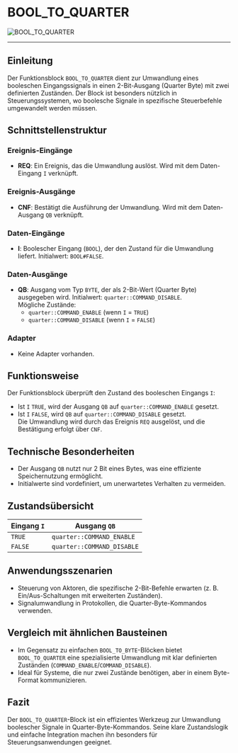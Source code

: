 # BOOL_TO_QUARTER

![BOOL_TO_QUARTER](https://github.com/user-attachments/assets/873eaa98-890d-46c7-b17f-5f1ae91aa3d4)

* * * * * * * * * *
## Einleitung
Der Funktionsblock `BOOL_TO_QUARTER` dient zur Umwandlung eines booleschen Eingangssignals in einen 2-Bit-Ausgang (Quarter Byte) mit zwei definierten Zuständen. Der Block ist besonders nützlich in Steuerungssystemen, wo boolesche Signale in spezifische Steuerbefehle umgewandelt werden müssen.

## Schnittstellenstruktur

### **Ereignis-Eingänge**
- **REQ**: Ein Ereignis, das die Umwandlung auslöst. Wird mit dem Daten-Eingang `I` verknüpft.

### **Ereignis-Ausgänge**
- **CNF**: Bestätigt die Ausführung der Umwandlung. Wird mit dem Daten-Ausgang `QB` verknüpft.

### **Daten-Eingänge**
- **I**: Boolescher Eingang (`BOOL`), der den Zustand für die Umwandlung liefert. Initialwert: `BOOL#FALSE`.

### **Daten-Ausgänge**
- **QB**: Ausgang vom Typ `BYTE`, der als 2-Bit-Wert (Quarter Byte) ausgegeben wird. Initialwert: `quarter::COMMAND_DISABLE`.  
  Mögliche Zustände:
  - `quarter::COMMAND_ENABLE` (wenn `I` = `TRUE`)
  - `quarter::COMMAND_DISABLE` (wenn `I` = `FALSE`)

### **Adapter**
- Keine Adapter vorhanden.

## Funktionsweise
Der Funktionsblock überprüft den Zustand des booleschen Eingangs `I`:
- Ist `I` `TRUE`, wird der Ausgang `QB` auf `quarter::COMMAND_ENABLE` gesetzt.
- Ist `I` `FALSE`, wird `QB` auf `quarter::COMMAND_DISABLE` gesetzt.  
Die Umwandlung wird durch das Ereignis `REQ` ausgelöst, und die Bestätigung erfolgt über `CNF`.

## Technische Besonderheiten
- Der Ausgang `QB` nutzt nur 2 Bit eines Bytes, was eine effiziente Speichernutzung ermöglicht.
- Initialwerte sind vordefiniert, um unerwartetes Verhalten zu vermeiden.

## Zustandsübersicht
| Eingang `I` | Ausgang `QB`               |
|-------------|----------------------------|
| `TRUE`      | `quarter::COMMAND_ENABLE`  |
| `FALSE`     | `quarter::COMMAND_DISABLE` |

## Anwendungsszenarien
- Steuerung von Aktoren, die spezifische 2-Bit-Befehle erwarten (z. B. Ein/Aus-Schaltungen mit erweiterten Zuständen).
- Signalumwandlung in Protokollen, die Quarter-Byte-Kommandos verwenden.

## Vergleich mit ähnlichen Bausteinen
- Im Gegensatz zu einfachen `BOOL_TO_BYTE`-Blöcken bietet `BOOL_TO_QUARTER` eine spezialisierte Umwandlung mit klar definierten Zuständen (`COMMAND_ENABLE`/`COMMAND_DISABLE`).
- Ideal für Systeme, die nur zwei Zustände benötigen, aber in einem Byte-Format kommunizieren.

## Fazit
Der `BOOL_TO_QUARTER`-Block ist ein effizientes Werkzeug zur Umwandlung boolescher Signale in Quarter-Byte-Kommandos. Seine klare Zustandslogik und einfache Integration machen ihn besonders für Steuerungsanwendungen geeignet.
